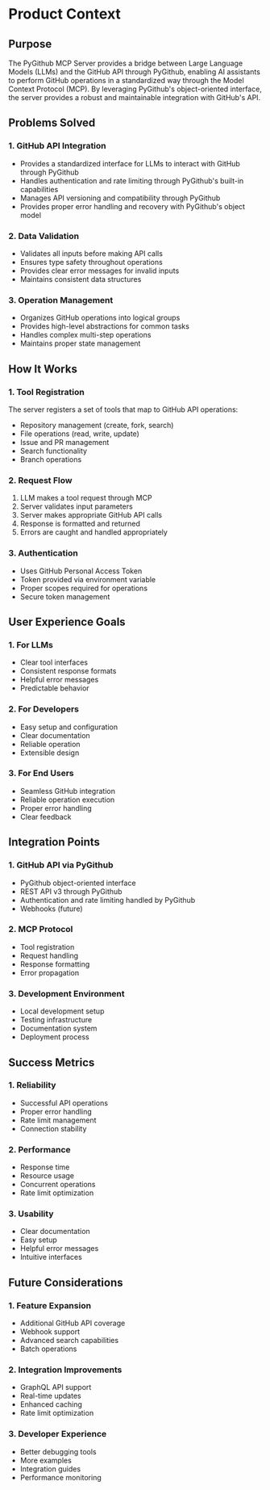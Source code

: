 # Product Context

## Purpose
The PyGithub MCP Server provides a bridge between Large Language Models (LLMs) and the GitHub API through PyGithub, enabling AI assistants to perform GitHub operations in a standardized way through the Model Context Protocol (MCP). By leveraging PyGithub's object-oriented interface, the server provides a robust and maintainable integration with GitHub's API.

## Problems Solved

### 1. GitHub API Integration
- Provides a standardized interface for LLMs to interact with GitHub through PyGithub
- Handles authentication and rate limiting through PyGithub's built-in capabilities
- Manages API versioning and compatibility through PyGithub
- Provides proper error handling and recovery with PyGithub's object model

### 2. Data Validation
- Validates all inputs before making API calls
- Ensures type safety throughout operations
- Provides clear error messages for invalid inputs
- Maintains consistent data structures

### 3. Operation Management
- Organizes GitHub operations into logical groups
- Provides high-level abstractions for common tasks
- Handles complex multi-step operations
- Maintains proper state management

## How It Works

### 1. Tool Registration
The server registers a set of tools that map to GitHub API operations:
- Repository management (create, fork, search)
- File operations (read, write, update)
- Issue and PR management
- Search functionality
- Branch operations

### 2. Request Flow
1. LLM makes a tool request through MCP
2. Server validates input parameters
3. Server makes appropriate GitHub API calls
4. Response is formatted and returned
5. Errors are caught and handled appropriately

### 3. Authentication
- Uses GitHub Personal Access Token
- Token provided via environment variable
- Proper scopes required for operations
- Secure token management

## User Experience Goals

### 1. For LLMs
- Clear tool interfaces
- Consistent response formats
- Helpful error messages
- Predictable behavior

### 2. For Developers
- Easy setup and configuration
- Clear documentation
- Reliable operation
- Extensible design

### 3. For End Users
- Seamless GitHub integration
- Reliable operation execution
- Proper error handling
- Clear feedback

## Integration Points

### 1. GitHub API via PyGithub
- PyGithub object-oriented interface
- REST API v3 through PyGithub
- Authentication and rate limiting handled by PyGithub
- Webhooks (future)

### 2. MCP Protocol
- Tool registration
- Request handling
- Response formatting
- Error propagation

### 3. Development Environment
- Local development setup
- Testing infrastructure
- Documentation system
- Deployment process

## Success Metrics

### 1. Reliability
- Successful API operations
- Proper error handling
- Rate limit management
- Connection stability

### 2. Performance
- Response time
- Resource usage
- Concurrent operations
- Rate limit optimization

### 3. Usability
- Clear documentation
- Easy setup
- Helpful error messages
- Intuitive interfaces

## Future Considerations

### 1. Feature Expansion
- Additional GitHub API coverage
- Webhook support
- Advanced search capabilities
- Batch operations

### 2. Integration Improvements
- GraphQL API support
- Real-time updates
- Enhanced caching
- Rate limit optimization

### 3. Developer Experience
- Better debugging tools
- More examples
- Integration guides
- Performance monitoring

